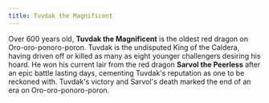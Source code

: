 ```yaml
---
title: Tuvdak the Magnificent
---
```


Over 600 years old, **Tuvdak the Magnificent** is the oldest red dragon on Oro-oro-ponoro-poron. Tuvdak is the undisputed King of the Caldera, having driven off or killed as many as eight younger challengers desiring his hoard. He won his current lair from the red dragon **Sarvol the Peerless** after an epic battle lasting days, cementing Tuvdak's reputation as one to be reckoned with. Tuvdak's victory and Sarvol's death marked the end of an era on Oro-oro-ponoro-poron.
